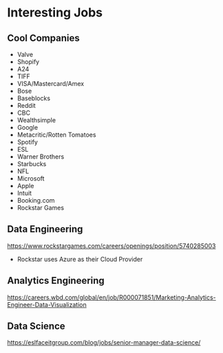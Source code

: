 # Interesting Jobs

## Cool Companies

- Valve
- Shopify
- A24
- TIFF
- VISA/Mastercard/Amex
- Bose
- Baseblocks
- Reddit
- CBC
- Wealthsimple
- Google
- Metacritic/Rotten Tomatoes
- Spotify
- ESL
- Warner Brothers
- Starbucks
- NFL
- Microsoft
- Apple
- Intuit
- Booking.com
- Rockstar Games

## Data Engineering

https://www.rockstargames.com/careers/openings/position/5740285003
- Rockstar uses Azure as their Cloud Provider

## Analytics Engineering

https://careers.wbd.com/global/en/job/R000071851/Marketing-Analytics-Engineer-Data-Visualization

## Data Science

https://eslfaceitgroup.com/blog/jobs/senior-manager-data-science/

